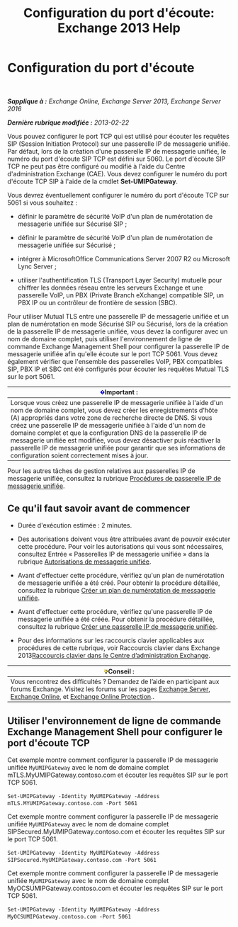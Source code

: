 ﻿---
title: "Configuration du port d'écoute: Exchange 2013 Help"
TOCTitle: Configuration du port d'écoute
ms:assetid: 200ecbd8-18c3-4594-9cc8-924b3ab4eca1
ms:mtpsurl: https://technet.microsoft.com/fr-fr/library/Ee633457(v=EXCHG.150)
ms:contentKeyID: 50555368
ms.date: 04/24/2018
mtps_version: v=EXCHG.150
ms.translationtype: HT
---

# Configuration du port d'écoute

 

_**Sapplique à :** Exchange Online, Exchange Server 2013, Exchange Server 2016_

_**Dernière rubrique modifiée :** 2013-02-22_

Vous pouvez configurer le port TCP qui est utilisé pour écouter les requêtes SIP (Session Initiation Protocol) sur une passerelle IP de messagerie unifiée. Par défaut, lors de la création d'une passerelle IP de messagerie unifiée, le numéro du port d'écoute SIP TCP est défini sur 5060. Le port d'écoute SIP TCP ne peut pas être configuré ou modifié à l'aide du Centre d'administration Exchange (CAE). Vous devez configurer le numéro du port d'écoute TCP SIP à l'aide de la cmdlet **Set-UMIPGateway**.

Vous devrez éventuellement configurer le numéro du port d'écoute TCP sur 5061 si vous souhaitez :

  - définir le paramètre de sécurité VoIP d'un plan de numérotation de messagerie unifiée sur Sécurisé SIP ;

  - définir le paramètre de sécurité VoIP d'un plan de numérotation de messagerie unifiée sur Sécurisé ;

  - intégrer à MicrosoftOffice Communications Server 2007 R2 ou Microsoft Lync Server ;

  - utiliser l'authentification TLS (Transport Layer Security) mutuelle pour chiffrer les données réseau entre les serveurs Exchange et une passerelle VoIP, un PBX (Private Branch eXchange) compatible SIP, un PBX IP ou un contrôleur de frontière de session (SBC).

Pour utiliser Mutual TLS entre une passerelle IP de messagerie unifiée et un plan de numérotation en mode Sécurisé SIP ou Sécurisé, lors de la création de la passerelle IP de messagerie unifiée, vous devez la configurer avec un nom de domaine complet, puis utiliser l'environnement de ligne de commande Exchange Management Shell pour configurer la passerelle IP de messagerie unifiée afin qu'elle écoute sur le port TCP 5061. Vous devez également vérifier que l'ensemble des passerelles VoIP, PBX compatibles SIP, PBX IP et SBC ont été configurés pour écouter les requêtes Mutual TLS sur le port 5061.

<table>
<thead>
<tr class="header">
<th><img src="images/JJ159813.important(EXCHG.150).gif" title="Important" alt="Important" />Important :</th>
</tr>
</thead>
<tbody>
<tr class="odd">
<td>Lorsque vous créez une passerelle IP de messagerie unifiée à l'aide d'un nom de domaine complet, vous devez créer les enregistrements d'hôte (A) appropriés dans votre zone de recherche directe de DNS. Si vous créez une passerelle IP de messagerie unifiée à l'aide d'un nom de domaine complet et que la configuration DNS de la passerelle IP de messagerie unifiée est modifiée, vous devez désactiver puis réactiver la passerelle IP de messagerie unifiée pour garantir que ses informations de configuration soient correctement mises à jour.</td>
</tr>
</tbody>
</table>


Pour les autres tâches de gestion relatives aux passerelles IP de messagerie unifiée, consultez la rubrique [Procédures de passerelle IP de messagerie unifiée](um-ip-gateway-procedures-exchange-2013-help.md).

## Ce qu'il faut savoir avant de commencer

  - Durée d'exécution estimée : 2 minutes.

  - Des autorisations doivent vous être attribuées avant de pouvoir exécuter cette procédure. Pour voir les autorisations qui vous sont nécessaires, consultez Entrée « Passerelles IP de messagerie unifiée » dans la rubrique [Autorisations de messagerie unifiée](unified-messaging-permissions-exchange-2013-help.md).

  - Avant d'effectuer cette procédure, vérifiez qu'un plan de numérotation de messagerie unifiée a été créé. Pour obtenir la procédure détaillée, consultez la rubrique [Créer un plan de numérotation de messagerie unifiée](create-a-um-dial-plan-exchange-2013-help.md).

  - Avant d'effectuer cette procédure, vérifiez qu'une passerelle IP de messagerie unifiée a été créée. Pour obtenir la procédure détaillée, consultez la rubrique [Créer une passerelle IP de messagerie unifiée](create-a-um-ip-gateway-exchange-2013-help.md).

  - Pour des informations sur les raccourcis clavier applicables aux procédures de cette rubrique, voir Raccourcis clavier dans Exchange 2013[Raccourcis clavier dans le Centre d’administration Exchange](keyboard-shortcuts-in-the-exchange-admin-center-exchange-online-protection-help.md).

<table>
<thead>
<tr class="header">
<th><img src="images/Bb125224.tip(EXCHG.150).gif" title="Conseil" alt="Conseil" />Conseil :</th>
</tr>
</thead>
<tbody>
<tr class="odd">
<td>Vous rencontrez des difficultés ? Demandez de l’aide en participant aux forums Exchange. Visitez les forums sur les pages <a href="https://go.microsoft.com/fwlink/p/?linkid=60612">Exchange Server</a>, <a href="https://go.microsoft.com/fwlink/p/?linkid=267542">Exchange Online</a>, et <a href="https://go.microsoft.com/fwlink/p/?linkid=285351">Exchange Online Protection</a>..</td>
</tr>
</tbody>
</table>


## Utiliser l'environnement de ligne de commande Exchange Management Shell pour configurer le port d'écoute TCP

Cet exemple montre comment configurer la passerelle IP de messagerie unifiée `MyUMIPGateway` avec le nom de domaine complet mTLS.MyUMIPGateway.contoso.com et écouter les requêtes SIP sur le port TCP 5061.

    Set-UMIPGateway -Identity MyUMIPGateway -Address mTLS.MYUMIPGateway.contoso.com -Port 5061

Cet exemple montre comment configurer la passerelle IP de messagerie unifiée `MyUMIPGateway` avec le nom de domaine complet SIPSecured.MyUMIPGateway.contoso.com et écouter les requêtes SIP sur le port TCP 5061.

    Set-UMIPGateway -Identity MyUMIPGateway -Address SIPSecured.MyUMIPGateway.contoso.com -Port 5061

Cet exemple montre comment configurer la passerelle IP de messagerie unifiée `MyUMIPGateway` avec le nom de domaine complet MyOCSUMIPGateway.contoso.com et écouter les requêtes SIP sur le port TCP 5061.

    Set-UMIPGateway -Identity MyUMIPGateway -Address MyOCSUMIPGateway.contoso.com -Port 5061

